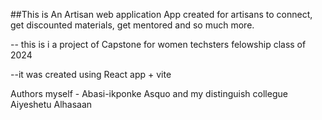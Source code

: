 ##This is An Artisan web application App created for artisans to connect, get discounted materials, get mentored and so much more.


-- this is i a project of Capstone for women techsters felowship class of 2024


--it was created using React app + vite


Authors myself - Abasi-ikponke Asquo and my distinguish collegue Aiyeshetu  Alhasaan 

